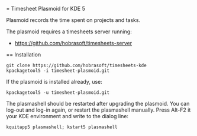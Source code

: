 = Timesheet Plasmoid for KDE 5

Plasmoid records the time spent on projects and tasks.

The plasmoid requires a timesheets server running:

- https://github.com/hobrasoft/timesheets-server


== Installation

    git clone https://github.com/hobrasoft/timesheets-kde
    kpackagetool5 -i timesheet-plasmoid.git


If the plasmoid is installed already, use:

    kpackagetool5 -u timesheet-plasmoid.git

The plasmashell should be restarted after upgrading the plasmoid.
You can log-out and log-in again, or restart the plasmashell manually.
Press Alt-F2 it your KDE environment and write to the dialog line:

    kquitapp5 plasmashell; kstart5 plasmashell


